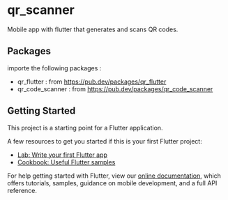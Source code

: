 # qr_scanner

Mobile app with flutter that generates and scans QR codes.

## Packages 
importe the following packages :
- qr_flutter : from https://pub.dev/packages/qr_flutter
- qr_code_scanner : from https://pub.dev/packages/qr_code_scanner

## Getting Started

This project is a starting point for a Flutter application.

A few resources to get you started if this is your first Flutter project:

- [Lab: Write your first Flutter app](https://flutter.dev/docs/get-started/codelab)
- [Cookbook: Useful Flutter samples](https://flutter.dev/docs/cookbook)

For help getting started with Flutter, view our
[online documentation](https://flutter.dev/docs), which offers tutorials,
samples, guidance on mobile development, and a full API reference.
